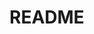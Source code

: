 # README
<!-- [README.md] NO code -->

<!-- 

## テーブル
|Column |Type |Options |
|-------|-----|--------|

### Association 

-->